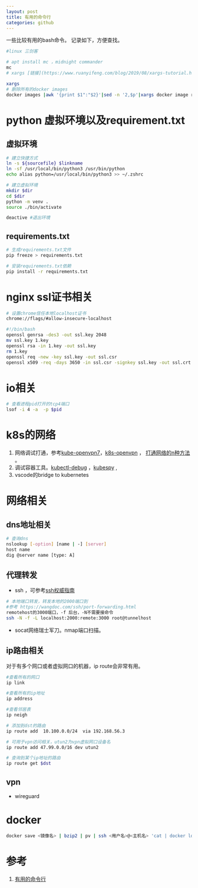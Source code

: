 ```yaml
---
layout: post
title: 有用的命令行
categories: github
---
```

一些比较有用的bash命令。 记录如下，方便查找。

```bash
#linux 三剑客

# apt install mc ，midnight commander
mc 
# xargs [链接](https://www.ruanyifeng.com/blog/2019/08/xargs-tutorial.html)

xargs 
# 删除所有的docker images
docker images |awk '{print $1":"$2}'|sed -n '2,$p'|xargs docker image rm
```

# python 虚拟环境以及requirement.txt

## 虚拟环境

```bash
# 建立快捷方式
ln -s ${sourcefile} $linkname
ln -sf /usr/local/bin/python3 /usr/bin/python 
echo alias python=/usr/local/bin/python3 >> ~/.zshrc

# 建立虚拟环境
mkdir $dir
cd $dir
python -m venv .
source ./bin/activate

deactive #退出环境
```

## requirements.txt

```bash
# 生成requirements.txt文件
pip freeze > requirements.txt

# 安装requirements.txt依赖
pip install -r requirements.txt
```

# nginx ssl证书相关

```bash
# 设置chrome信任本地localhost证书
chrome://flags/#allow-insecure-localhost

#!/bin/bash
openssl genrsa -des3 -out ssl.key 2048
mv ssl.key 1.key
openssl rsa -in 1.key -out ssl.key
rm 1.key
openssl req -new -key ssl.key -out ssl.csr
openssl x509 -req -days 3650 -in ssl.csr -signkey ssl.key -out ssl.crt
```

# io相关

```bash
# 查看进程pid打开的tcp4端口
lsof -i 4 -a  -p $pid
```

# k8s的网络

1. 网络调试打通，参考[kube-openvpn7](https://github.com/pieterlange/kube-openvpn)，[k8s-openvpn](https://www.1nth.com/post/k8s-openvpn/) ， [打通网络的n种方法](https://zhuanlan.zhihu.com/p/187548589) 。
2. 调试容器工具。[kubectl-debug](https://cloud.tencent.com/developer/article/1548622) ，[kubespy](https://github.com/huazhihao/kubespy) ,
3. vscode的bridge to kubernetes

# 网络相关

## dns地址相关

```bash
# 查询dns
nslookup [-option] [name | -] [server] 
host name
dig @server name [type: A]
```

## 代理转发

* ssh ，可参考[ssh权威指南](https://www.google.com/url?sa=t&source=web&rct=j&url=https://b.nop.pw/wp-content/uploads/2014/09/A2063137.pdf&ved=2ahUKEwjcufr93IPzAhVLnJ4KHU5kCIIQFnoECBAQAQ&usg=AOvVaw0vuQA2_xo452L2aMPVtbVr&cshid=1631803304083)

```bash
# 本地端口转发，转发本地的2000端口到
#参考 https://wangdoc.com/ssh/port-forwarding.html
remotehost的3000端口，-f 后台，-N不需要接命令
ssh -N -f -L localhost:2000:remote:3000 root@tunnelhost
```

* socat网络瑞士军刀。nmap端口扫描。

## ip路由相关

对于有多个网口或者虚拟网口的机器，ip route会非常有用。

```bash
#查看所有的网口
ip link 

#查看所有的ip地址
ip address 

#查看邻居表
ip neigh 

# 添加到dst的路由
ip route add  10.100.0.0/24  via 192.168.56.3

# 可用于vpn访问相关，utun2为vpn虚拟网口设备名
ip route add 47.99.0.0/16 dev utun2

# 查询到某个ip地址的路由
ip route get $dst
```

## vpn

* wireguard

# docker

```bash
docker save <镜像名> | bzip2 | pv | ssh <用户名>@<主机名> 'cat | docker load'
```

# 参考

1. [有用的命令行](https://einverne.github.io/post/2019/12/terminal-command-history.html)
